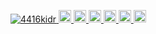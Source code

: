 <p align="left">
  <a href="https://github.com/4416kidr/4416kidr/">
    <img src="https://komarev.com/ghpvc/?username=4416kidr" alt="4416kidr" />
  </a>
  <a href="http://twitter.com/4416kidr">
    <img height="20" src="https://img.shields.io/twitter/follow/4416kidr?label=Twitter&logo=twitter&style=flat" />
  </a>
  <a href="https://github.com/4416kidr">
    <img height="20" src="https://img.shields.io/github/followers/4416kidr?label=follow&logo=github&style=flat" />
  </a>
  <a href="https://www.reddit.com/user/4416kidr">
    <img height="20" src="https://img.shields.io/reddit/user-karma/combined/4416kidr?label=Reddit&logo=reddit&style=flat" />
  </a>
  <a href="https://stackoverflow.com/users/5720201/4416kidr">
    <img height="20" src="https://img.shields.io/stackexchange/stackoverflow/r/5720201?label=StackOverflow&logo=stack-overflow&style=flat" />
  </a>
  <a href="http://qiita.com/4416kidr">
    <img height="20" src="https://qiita-badge.apiapi.app/s/4416kidr/posts.svg" />
  </a>
  <//qiita.com/4416kidr">
    <img height="20" src="https://qiita-badge.apiapi.app/s/4416kidr/contributions.svg" />
  </a>
</p>
